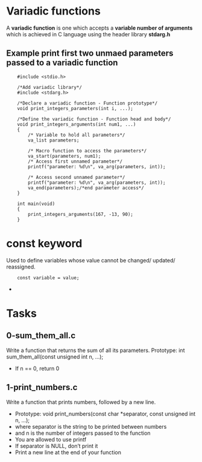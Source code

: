 # Variadic functions
A **variadic function** is one which accepts a **variable number of arguments** which is achieved in C language using the header library **stdarg.h**

## Example print first two unmaed parameters passed to a variadic function
```
	#include <stdio.h>

	/*Add variadic library*/
	#include <stdarg.h>

	/*Declare a variadic function - Function prototype*/
	void print_integers_parameters(int i, ...);

	/*Define the variadic function - Function head and body*/
	void print_integers_arguments(int num1, ...)
	{
		/* Variable to hold all parameters*/
		va_list parameters;

		/* Macro function to access the parameters*/
		va_start(parameters, num1);
		/* Access first unnamed parameter*/
		printf("parameter: %d\n", va_arg(parameters, int));

		/* Access second unnamed parameter*/
		printf("parameter: %d\n", va_arg(parameters, int));
		va_end(parameters);/*end parameter access*/
	}

	int main(void)
	{
		print_integers_arguments(167, -13, 90);
	}
```

# const keyword
Used to define variables whose value cannot be changed/ updated/ reassigned.

```
	const variable = value;
```
 - 
# Tasks
## 0-sum_them_all.c
Write a function that returns the sum of all its parameters.
Prototype: int sum_them_all(const unsigned int n, ...);
 - If n == 0, return 0

## 1-print_numbers.c
Write a function that prints numbers, followed by a new line.
 - Prototype: void print_numbers(const char *separator, const unsigned int n, ...);
 - where separator is the string to be printed between numbers
 - and n is the number of integers passed to the function
 - You are allowed to use printf
 - If separator is NULL, don’t print it
 - Print a new line at the end of your function

 ## 


